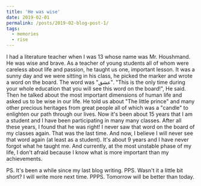 ```yaml
---
title: 'He was wise'
date: 2019-02-01
permalink: /posts/2019-02-blog-post-1/
tags:
  - memories
  - rise
---
```


I had a literature teacher when I was 13 whose name was Mr. Houshmand. He was wise and brave. As a teacher of young students all of whom were careless about life and passion, he taught us one, important lesson. It was a sunny day and we were sitting in his class, he picked the marker and wrote a word on the board. The word was "عشق". "This is the only time during your whole education that you will see this word on the board!", He said. Then he talked about the most important dimensions of human life and asked us to be wise in our life. He told us about "The little prince" and many other precious heritages from great people all of which was a "candle" to enlighten our path through our lives. Now it's been about 15 years that I am a student and I have been participating in many many classes. After all these years, I found that he was right! I never saw that word on the board of my classes again. That was the last time. And now, I believe I will never see that word again (at least as a student). It's about 9 years and I have never forgot what he taught me. And currently, at the most unstable phase of my life, I don't afraid because I know what is more important than my achievements.

PS. It's been a while since my last blog writing.
PPS. Wasn't it a little bit short? I will write more next time.
PPPS. Tomorrow will be better than today.
